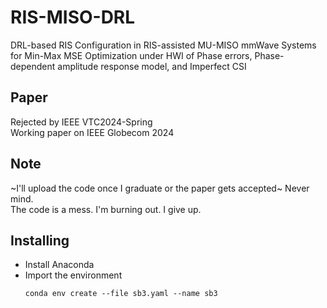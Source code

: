 # RIS-MISO-DRL
DRL-based RIS Configuration in RIS-assisted MU-MISO mmWave Systems for Min-Max MSE Optimization under HWI of Phase errors, Phase-dependent amplitude response model, and Imperfect CSI

## Paper
Rejected by IEEE VTC2024-Spring\
Working paper on IEEE Globecom 2024

## Note
~I'll upload the code once I graduate or the paper gets accepted~ Never mind.\
The code is a mess. I'm burning out. I give up.

## Installing
- Install Anaconda
- Import the environment
  ```
  conda env create --file sb3.yaml --name sb3
  ```
